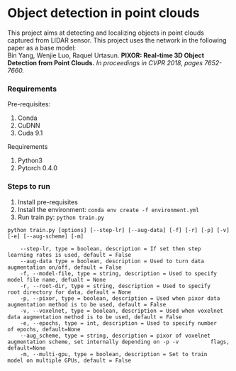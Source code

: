 # Object detection in point clouds
This project aims at detecting and localizing objects in point clouds captured from LIDAR sensor.
This project uses the network in the following paper as a base model:</br>
Bin Yang, Wenjie Luo, Raquel Urtasun. <b>PIXOR: Real-time 3D Object Detection from Point Clouds.</b><i> In proceedings in CVPR 2018, pages 7652-7660.</i>

### Requirements
Pre-requisites:
1. Conda
2. CuDNN
3. Cuda 9.1

Requirements
1. Python3
2. Pytorch 0.4.0

### Steps to run
1. Install pre-requisites
2. Install the environment: `conda env create -f environment.yml`
3. Run train.py: `python train.py`

```
python train.py [options] [--step-lr] [--aug-data] [-f] [-r] [-p] [-v] [-e] [--aug-scheme] [-m]

	--step-lr, type = boolean, description = If set then step 			learning rates is used, default = False
	--aug-data type = boolean, description = Used to turn data 			augmentation on/off, default = False
	-f, --model-file, type = string, description = Used to specify 		model file name, defualt = None 
	-r, --root-dir, type = string, description = Used to specify 		root directory for data, default = None
	-p, --pixor, type = boolean, description = Used when pixor data 	augmentation method is to be used, default = False
	-v, --voxelnet, type = boolean, description = Used when voxelnet 	 data augmentation method is to be used, default = False
	-e, --epochs, type = int, description = Used to specify number 		of epochs, default=None
	--aug_scheme, type = string, description = pixor of voxelnet 		augmentation scheme, set internally depending on -p -v 			flags, default=None
	-m, --multi-gpu, type = boolean, description = Set to train 		model on multiple GPUs, default = False
```